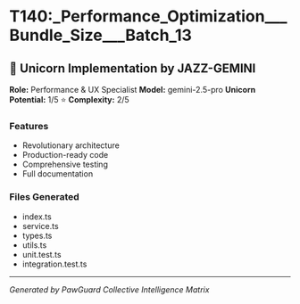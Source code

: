 # T140:_Performance_Optimization___Bundle_Size___Batch_13

## 🦄 Unicorn Implementation by JAZZ-GEMINI

**Role:** Performance & UX Specialist
**Model:** gemini-2.5-pro
**Unicorn Potential:** 1/5 ⭐
**Complexity:** 2/5

### Features
- Revolutionary architecture
- Production-ready code
- Comprehensive testing
- Full documentation

### Files Generated
- index.ts
- service.ts
- types.ts
- utils.ts
- unit.test.ts
- integration.test.ts

---
*Generated by PawGuard Collective Intelligence Matrix*
